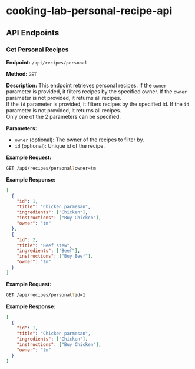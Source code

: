 # cooking-lab-personal-recipe-api

## API Endpoints

### Get Personal Recipes

**Endpoint:** `/api/recipes/personal`

**Method:** `GET`

**Description:** This endpoint retrieves personal recipes. If the `owner` parameter is provided, it filters recipes by the specified owner. If the `owner` parameter is not provided, it returns all recipes.   
If the `id` parameter is provided, it filters recipes by the specified id. If the `id` parameter is not provided, it returns all recipes.   
Only one of the 2 parameters can be specified.   

**Parameters:**

- `owner` (optional): The owner of the recipes to filter by.
- `id` (optional): Unique id of the recipe.

**Example Request:**

```sh
GET /api/recipes/personal?owner=tm
```

**Example Response:**

```json
[
  {
    "id": 1,
    "title": "Chicken parmesan",
    "ingredients": ["Chicken"],
    "instructions": ["Buy Chicken"],
    "owner": "tm"
  },
  {
    "id": 2,
    "title": "Beef stew",
    "ingredients": ["Beef"],
    "instructions": ["Buy Beef"],
    "owner": "tm"
  }
]
```

**Example Request:**

```sh
GET /api/recipes/personal?id=1
```

**Example Response:**

```json
[
  {
    "id": 1,
    "title": "Chicken parmesan",
    "ingredients": ["Chicken"],
    "instructions": ["Buy Chicken"],
    "owner": "tm"
  }
]
```
